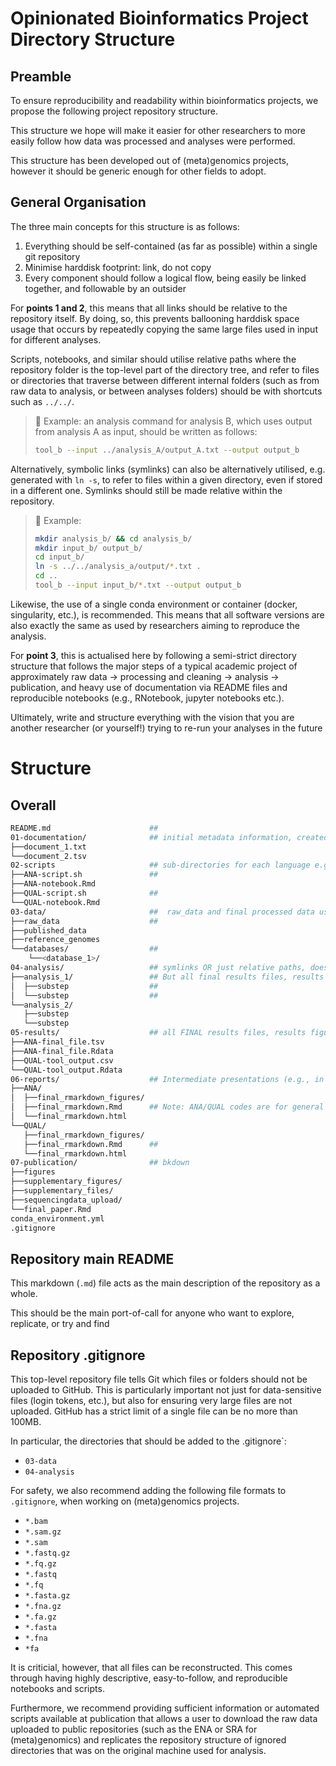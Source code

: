 # Opinionated Bioinformatics Project Directory Structure

## Preamble

To ensure reproducibility and readability within bioinformatics projects, we propose the following project repository structure. 

This structure we hope will make it easier for other researchers to more easily follow how data was processed and analyses were performed.

This structure has been developed out of (meta)genomics projects, however it should be generic enough for other fields to adopt.

## General Organisation

The three main concepts for this structure is as follows:

1. Everything should be self-contained (as far as possible) within a single git repository
2. Minimise harddisk footprint: link, do not copy
3. Every component should follow a logical flow, being easily be linked together, and followable by an outsider

For **points 1 and 2**, this means that all links should be relative to the repository itself. By doing, so, this prevents ballooning harddisk space usage that occurs by repeatedly copying the same large files used in input for different analyses.

Scripts, notebooks, and similar should utilise relative paths where the repository folder is the top-level part of the directory tree, and refer to files or directories that traverse between different internal folders (such as from raw data to analysis, or between analyses folders) should be with shortcuts such as `../../`. 

> :open_book: Example: an analysis command for analysis B, which uses output from analysis A as input, should be written as follows: 
>
>```bash
>tool_b --input ../analysis_A/output_A.txt --output output_b
>```

Alternatively, symbolic links (symlinks) can also be alternatively utilised, e.g. generated with `ln -s`, to refer to files within a given directory, even if stored in a different one. Symlinks should still be made relative within the repository.

> :open_book: Example:
> 
>```bash
>mkdir analysis_b/ && cd analysis_b/
>mkdir input_b/ output_b/
>cd input_b/
>ln -s ../../analysis_a/output/*.txt .
>cd ..
>tool_b --input input_b/*.txt --output output_b
>```

Likewise, the use of a single conda environment or container (docker, singularity, etc.), is recommended. This means that all software versions are also exactly the same as used by researchers aiming to reproduce the analysis.

For **point 3**, this is actualised here by following a semi-strict directory structure that follows the major steps of a typical academic project of approximately raw data → processing and cleaning → analysis → publication, and heavy use of documentation via README files and reproducible notebooks (e.g., RNotebook, jupyter notebooks etc.). 

Ultimately, write and structure everything with the vision that you are another researcher (or yourself!) trying to re-run your analyses in the future


# Structure



## Overall

<!-- usage of READMES in each major folder -->

```bash
README.md                      ## 
01-documentation/              ## initial metadata information, created outside of bioinformatics, public data lists (i.e. not created by the project), SIs of other publications (converted to tabular format)
├──document_1.txt
└──document_2.tsv
02-scripts                     ## sub-directories for each language e.g., python, R, bash
├──ANA-script.sh               ## 
├──ANA-notebook.Rmd
├──QUAL-script.sh              ## 
└──QUAL-notebook.Rmd
03-data/                       ##  raw_data and final processed data used for everything in 04-analysis, reference genomes, databses - large files you don't upload to github
├──raw_data                    ## 
├──published_data
├──reference_genomes
└──databases/                  ## 
    └──<database_1>/
04-analysis/                   ## symlinks OR just relative paths, doesn't go to github either(!)
├──analysis_1/                 ## But all final results files, results figures, for downstream analyses or publication, COPIED into results
│  ├──substep                  ## 
│  └──substep                  ##  
└──analysis_2/      
   ├──substep
   └──substep
05-results/                    ## all FINAL results files, results figures, for downstream analyses or publication, COPIED into results
├──ANA-final_file.tsv 
├──ANA-final_file.Rdata
├──QUAL-tool_output.csv
└──QUAL-tool_output.Rdata
06-reports/                    ## Intermediate presentations (e.g., in group meetings), or general preliminary results summaries used for structuring paper
├──ANA/
│  ├──final_rmarkdown_figures/
│  ├──final_rmarkdown.Rmd      ## Note: ANA/QUAL codes are for general analysis sections for fast look up, make sure describe in top README 
│  └──final_rmarkdown.html
└──QUAL/
   ├──final_rmarkdown_figures/
   ├──final_rmarkdown.Rmd      ## 
   └──final_rmarkdown.html
07-publication/                ## bkdown
├──figures
├──supplementary_figures/
├──supplementary_files/
├──sequencingdata_upload/
└──final_paper.Rmd
conda_environment.yml
.gitignore
```
## Repository main README

This markdown (`.md`) file acts as the main description of the repository as a whole.

This should be the main port-of-call for anyone who want to explore, replicate, or try and find 

## Repository .gitignore

This top-level repository file tells Git which files or folders should not be uploaded to GitHub. This is particularly important not just for data-sensitive files (login tokens, etc.), but also for ensuring very large files are not uploaded. GitHub has a strict limit of a single file can be no more than 100MB.

In particular, the directories that should be added to the .gitignore`:

- `03-data`
- `04-analysis`

For safety, we also recommend adding the following file formats to `.gitignore`, when working on (meta)genomics projects.

- `*.bam`
- `*.sam.gz`
- `*.sam`
- `*.fastq.gz`
- `*.fq.gz`
- `*.fastq`
- `*.fq`
- `*.fasta.gz`
- `*.fna.gz`
- `*.fa.gz`
- `*.fasta`
- `*.fna`
- `*fa`

It is criticial, however, that all files can be reconstructed. This comes through having highly descriptive, easy-to-follow, and reproducible notebooks and scripts. 

Furthermore, we recommend providing sufficient information or automated scripts available at publication that allows a user to download the raw data uploaded to public repositories (such as the ENA or SRA for (meta)genomics) and replicates the repository structure of ignored directories that was on the original machine used for analysis.
